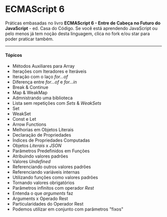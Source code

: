 # ECMAScript 6
Práticas embasadas no livro <strong>ECMAScript 6 - Entre de Cabeça no Futuro do JavaScript</strong> - ed. Casa do Código.
Se você está aprendendo JavaScript ou pelo menos já tem noção desta linguagem, clica no fork e/ou star para poder praticar também.
<hr>

#### Tópicos

- Métodos Auxiliares para Array
- Iterações com Iteradores e Iteráveis
- Iteração com o laço <i>for...of</i>
- Diferença entre <i>for...of</i> e <i>for...in</i>
- Break & Continue
- Map & WeakMap
- Admnistrando uma biblioteca
- Lista sem repetições com <i>Sets</i> & <i>WeakSets</i>
- Set
- WeakSet
- Const e Let
- Arrow Functions
- Melhorias em Objetos Literais
- Declaração de Propriedades
- Índices de Propriedades Computadas
- Objetos <i>Literais</i> x <i>JSON</i>
- Parâmetros Predefinidos em Funções
- Atribuindo valores padrões
- Valores <i>Undefined</i>
- Referenciando outros valores padrões
- Referenciando variáveis internas
- Utilizando funções como valores padrões
- Tornando valores obrigatórios
- Parâmetros infinitos com operador <i>Rest</i>
- Entenda o que <i>arguments</i> faz
- Arguments x Operado Rest
- Particularidades do Operador Rest
- Podemos utilizar em conjunto com parâmetros "fixos"